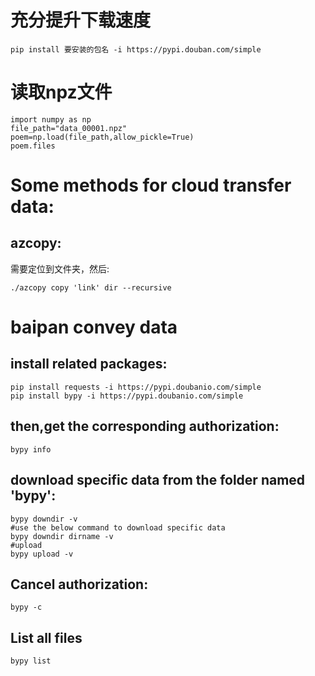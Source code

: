 # 充分提升下载速度
```
pip install 要安装的包名 -i https://pypi.douban.com/simple
```
# 读取npz文件
``` 
import numpy as np
file_path="data_00001.npz"
poem=np.load(file_path,allow_pickle=True)
poem.files
```
# Some methods for cloud transfer data:
## azcopy:
需要定位到文件夹，然后:
```
./azcopy copy 'link' dir --recursive
```

# baipan convey data
## install related packages:
```
pip install requests -i https://pypi.doubanio.com/simple
pip install bypy -i https://pypi.doubanio.com/simple
```
## then,get the corresponding authorization:
```
bypy info
```
## download specific data from the folder named 'bypy':
```
bypy downdir -v
#use the below command to download specific data
bypy downdir dirname -v
#upload
bypy upload -v
```
## Cancel authorization:
```
bypy -c
```
## List all files
```
bypy list
```

